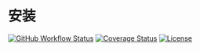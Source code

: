 # 安装

[![GitHub Workflow Status](https://img.shields.io/github/workflow/status/miaoxing/install/Build?style=flat-square)](https://github.com/miaoxing/install/actions)
[![Coverage Status](https://img.shields.io/coveralls/miaoxing/install.svg?style=flat-square)](https://coveralls.io/r/miaoxing/install?branch=master)
[![License](http://img.shields.io/badge/license-MIT-brightgreen.svg?style=flat-square)](http://www.opensource.org/licenses/MIT)
